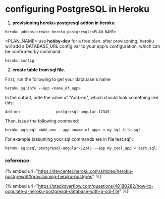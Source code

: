 # configuring PostgreSQL in Heroku

1. **provisioning heroku-postgresql addon in heroku.**

```text
heroku addons:create heroku-postgresql:<PLAN_NAME>
```

&lt;PLAN\_NAME&gt;:use **hobby-dev** for a free plan. after provisoning, heroku will add a DATABASE\_URL config var to your app's configuration, which can be confirmed by command

```text
heroku config
```

2. **create table from sql file.**

First, run the following to get your database's name

```text
heroku pg:info --app <name_of_app>
```

In the output, note the value of "Add-on", which should look something like this:

```text
Add-on:                postgresql-angular-12345
```

Then, issue the following command:

```text
heroku pg:psql <Add-on> --app <name_of_app> < my_sql_file.sql
```

For example \(assuming your sql commands are in file test.sql\):

```text
heroku pg:psql postgresql-angular-12345 --app my_cool_app < test.sql
```



### reference:

{% embed url="https://devcenter.heroku.com/articles/heroku-postgresql\#provisioning-heroku-postgres" %}

{% embed url="https://stackoverflow.com/questions/48180282/how-to-populate-a-heroku-postgresql-database-with-a-sql-file" %}




